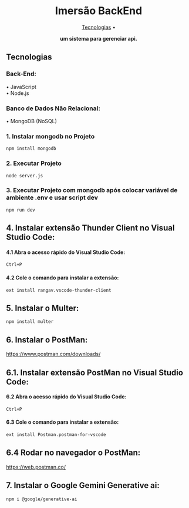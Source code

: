 <h1 align="center" style="font-weight: bold;">Imersão BackEnd</h1>

<p align="center">
 <a href="#technologies">Tecnologias</a> •
</p>

<p align="center">
    <b>
	um sistema para gerenciar api.
    </b>
</p>

<h2 id="technologies">Tecnologias</h2>

<h3 id="technologies">Back-End:</h3>
• JavaScript<br>
• Node.js<br>

<h3 id="technologies">Banco de Dados Não Relacional:</h3>
• MongoDB (NoSQL)


### 1. Instalar mongodb no Projeto

```
npm install mongodb
```

### 2. Executar Projeto

```
node server.js
```

### 3. Executar Projeto com mongodb após colocar variável de ambiente .env e usar script dev
```
npm run dev
```

## 4. Instalar extensão Thunder Client no Visual Studio Code:

#### 4.1 Abra o acesso rápido do Visual Studio Code:
```
Ctrl+P
```
#### 4.2 Cole o comando para instalar a extensão:
```
ext install rangav.vscode-thunder-client
```

## 5. Instalar o Multer:
```
npm install multer
```

## 6. Instalar o PostMan:
https://www.postman.com/downloads/

## 6.1. Instalar extensão PostMan no Visual Studio Code:

#### 6.2 Abra o acesso rápido do Visual Studio Code:
```
Ctrl+P
```
#### 6.3 Cole o comando para instalar a extensão:
```
ext install Postman.postman-for-vscode
```

## 6.4 Rodar no navegador o PostMan:
https://web.postman.co/

## 7. Instalar o Google Gemini Generative ai:
```
npm i @google/generative-ai
```